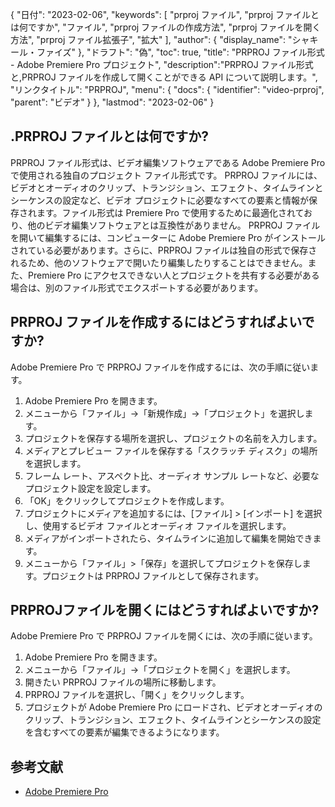 {
"日付": "2023-02-06",
  "keywords": [
"prproj ファイル",
"prproj ファイルとは何ですか",
"ファイル",
"prproj ファイルの作成方法",
"prproj ファイルを開く方法",
"prproj ファイル拡張子",
"拡大"
],
  "author": {
"display_name": "シャキール・ファイズ"
},
"ドラフト": "偽",
"toc": true,
"title": "PRPROJ ファイル形式 - Adobe Premiere Pro プロジェクト",
  "description":"PRPROJ ファイル形式と,PRPROJ ファイルを作成して開くことができる API について説明します。",
"リンクタイトル": "PRPROJ",
  "menu": {
    "docs": {
      "identifier": "video-prproj",
"parent": "ビデオ"
}
},
"lastmod": "2023-02-06"
}

## .PRPROJ ファイルとは何ですか?

PRPROJ ファイル形式は、ビデオ編集ソフトウェアである Adobe Premiere Pro で使用される独自のプロジェクト ファイル形式です。 PRPROJ ファイルには、ビデオとオーディオのクリップ、トランジション、エフェクト、タイムラインとシーケンスの設定など、ビデオ プロジェクトに必要なすべての要素と情報が保存されます。ファイル形式は Premiere Pro で使用するために最適化されており、他のビデオ編集ソフトウェアとは互換性がありません。 PRPROJ ファイルを開いて編集するには、コンピューターに Adobe Premiere Pro がインストールされている必要があります。さらに、PRPROJ ファイルは独自の形式で保存されるため、他のソフトウェアで開いたり編集したりすることはできません。また、Premiere Pro にアクセスできない人とプロジェクトを共有する必要がある場合は、別のファイル形式でエクスポートする必要があります。

## PRPROJ ファイルを作成するにはどうすればよいですか?

Adobe Premiere Pro で PRPROJ ファイルを作成するには、次の手順に従います。

1. Adobe Premiere Pro を開きます。
2. メニューから「ファイル」→「新規作成」→「プロジェクト」を選択します。
3. プロジェクトを保存する場所を選択し、プロジェクトの名前を入力します。
4. メディアとプレビュー ファイルを保存する「スクラッチ ディスク」の場所を選択します。
5. フレーム レート、アスペクト比、オーディオ サンプル レートなど、必要なプロジェクト設定を設定します。
6. 「OK」をクリックしてプロジェクトを作成します。
7. プロジェクトにメディアを追加するには、[ファイル] > [インポート] を選択し、使用するビデオ ファイルとオーディオ ファイルを選択します。
8. メディアがインポートされたら、タイムラインに追加して編集を開始できます。
9. メニューから「ファイル」>「保存」を選択してプロジェクトを保存します。プロジェクトは PRPROJ ファイルとして保存されます。

## PRPROJファイルを開くにはどうすればよいですか?

Adobe Premiere Pro で PRPROJ ファイルを開くには、次の手順に従います。

1. Adobe Premiere Pro を開きます。
2. メニューから「ファイル」→「プロジェクトを開く」を選択します。
3. 開きたい PRPROJ ファイルの場所に移動します。
4. PRPROJ ファイルを選択し、「開く」をクリックします。
5. プロジェクトが Adobe Premiere Pro にロードされ、ビデオとオーディオのクリップ、トランジション、エフェクト、タイムラインとシーケンスの設定を含むすべての要素が編集できるようになります。

## 参考文献
* [Adobe Premiere Pro](https://en.wikipedia.org/wiki/Adobe_Premiere_Pro)

